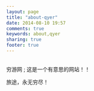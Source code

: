 ```yaml
---
layout: page
title: "about-qyer"
date: 2014-08-10 19:57
comments: true
keywords: about,qyer
sharing: true
footer: true
---
```

<br>        
穷游网 ; 这是一个有意思的网站！！



旅途，永无穷尽！


<br><br>
 

